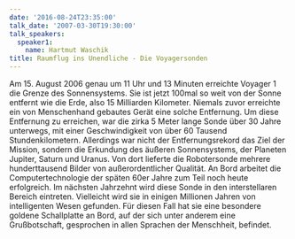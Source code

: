 ```yaml
---
date: '2016-08-24T23:35:00'
talk_date: '2007-03-30T19:30:00'
talk_speakers:
  speaker1:
    name: Hartmut Waschik
title: Raumflug ins Unendliche - Die Voyagersonden
---
```

Am 15. August 2006 genau um 11 Uhr und 13 Minuten erreichte Voyager 1 die Grenze des Sonnensystems. Sie ist jetzt 100mal so weit von der Sonne entfernt wie die Erde, also 15 Milliarden Kilometer. Niemals zuvor erreichte ein von Menschenhand gebautes Gerät eine solche Entfernung.
Um diese Entfernung zu erreichen, war die zirka 5 Meter lange Sonde über 30 Jahre unterwegs, mit einer Geschwindigkeit von über 60 Tausend Stundenkilometern. Allerdings war nicht der Entfernungsrekord das Ziel der Mission, sondern die Erkundung des äußeren Sonnensystems, der Planeten Jupiter, Saturn und Uranus. Von dort lieferte die Robotersonde mehrere hunderttausend Bilder von außerordentlicher Qualität. An Bord arbeitet die Computertechnologie der späten 60er Jahre zum Teil noch heute erfolgreich. Im nächsten Jahrzehnt wird diese Sonde in den interstellaren Bereich eintreten. Vielleicht wird sie in einigen Millionen Jahren von intelligenten Wesen gefunden. Für diesen Fall hat sie eine besondere goldene Schallplatte an Bord, auf der sich unter anderem eine Grußbotschaft, gesprochen in allen Sprachen der Menschheit, befindet.